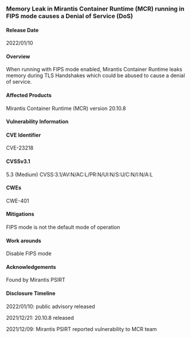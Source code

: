 ### Memory Leak in Mirantis Container Runtime (MCR) running in FIPS mode causes a Denial of Service (DoS)
#### Release Date
2022/01/10
#### Overview

When running with FIPS mode enabled, Mirantis Container Runtime leaks memory during
TLS Handshakes which could be abused to cause a denial of service.


#### Affected Products
Mirantis Container Runtime (MCR) version 20.10.8
#### Vulnerability Information
#### CVE Identifier
CVE-23218
#### CVSSv3.1
5.3 (Medium) CVSS:3.1/AV:N/AC:L/PR:N/UI:N/S:U/C:N/I:N/A:L
#### CWEs
CWE-401
#### Mitigations
FIPS mode is not the default mode of operation
#### Work arounds
Disable FIPS mode
#### Acknowledgements
Found by Mirantis PSIRT
#### Disclosure Timeline
<!-- 2021-11-01: public advisory released -->
2022/01/10: public advisory released

2021/12/21: 20.10.8 released

2021/12/09: Mirantis PSIRT reported vulnerability to MCR team
